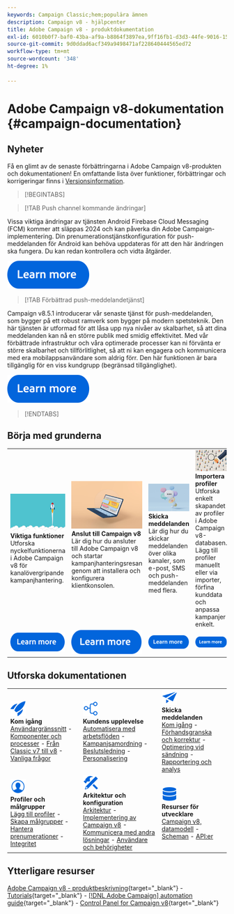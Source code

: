 ```yaml
---
keywords: Campaign Classic;hem;populära ämnen
description: Campaign v8 - hjälpcenter
title: Adobe Campaign v8 - produktdokumentation
exl-id: 6010b0f7-baf0-43ba-af9a-b8864f3897ea,9ff16fb1-d3d3-44fe-9016-15abffdbc74e
source-git-commit: 9d0ddad6acf349a9498471af228640444565ed72
workflow-type: tm+mt
source-wordcount: '348'
ht-degree: 1%

---
```


# Adobe Campaign v8-dokumentation {#campaign-documentation}

## Nyheter

Få en glimt av de senaste förbättringarna i Adobe Campaign v8-produkten och dokumentationen! En omfattande lista över funktioner, förbättringar och korrigeringar finns i [Versionsinformation](start/release-notes.md).

>[!BEGINTABS]

>[!TAB Push channel kommande ändringar]

Vissa viktiga ändringar av tjänsten Android Firebase Cloud Messaging (FCM) kommer att släppas 2024 och kan påverka din Adobe Campaign-implementering. Din prenumerationstjänstkonfiguration för push-meddelanden för Android kan behöva uppdateras för att den här ändringen ska fungera. Du kan redan kontrollera och vidta åtgärder.

[![image](assets/do-not-localize/learn-more-button.svg)](../technotes/upgrades/push-technote.md)

>[!TAB Förbättrad push-meddelandetjänst]

Campaign v8.5.1 introducerar vår senaste tjänst för push-meddelanden, som bygger på ett robust ramverk som bygger på modern spetsteknik. Den här tjänsten är utformad för att låsa upp nya nivåer av skalbarhet, så att dina meddelanden kan nå en större publik med smidig effektivitet. Med vår förbättrade infrastruktur och våra optimerade processer kan ni förvänta er större skalbarhet och tillförlitlighet, så att ni kan engagera och kommunicera med era mobilappsanvändare som aldrig förr. Den här funktionen är bara tillgänglig för en viss kundgrupp (begränsad tillgänglighet).

[![image](assets/do-not-localize/learn-more-button.svg)](send/push-data-collection.md)

>[!ENDTABS]

## Börja med grunderna

<table style="table-layout:fixed">
  <tr style="border: 0;">
    <td>
    <a href="start/whats-new.md"><img src="assets/do-not-localize/start-capabilities.png"></a>
    <div><strong>Viktiga funktioner</strong><br/>Utforska nyckelfunktionerna i Adobe Campaign v8 för kanalövergripande kampanjhantering.</div>
    </td>
    <td>
    <a href="start/connect.md"><img src="assets/do-not-localize/start-connect.jpeg"></a>
    <div><strong>Anslut till Campaign v8</strong><br/>Lär dig hur du ansluter till Adobe Campaign v8 och startar kampanjhanteringsresan genom att installera och konfigurera klientkonsolen.</div><br/>
    </td>
    <td>
    <a href="start/create-message.md"><img src="assets/do-not-localize/start-send.jpeg"></a>
    <div><strong>Skicka meddelanden</strong><br/>Lär dig hur du skickar meddelanden över olika kanaler, som e-post, SMS och push-meddelanden med flera.
    </div></td>
    <td>
    <a href="audiences/create-profiles.md"><img src="assets/do-not-localize/start-profiles.png"></a>
    <div><strong>Importera profiler</strong><br/>Utforska enkelt skapandet av profiler i Adobe Campaign v8-databasen. Lägg till profiler manuellt eller via importer, förfina kunddata och anpassa kampanjer enkelt.</div>
    </td>
  </tr>
  <tr style="border: 0;">
    <td align="center"><a href="start/whats-new.md"><img src="assets/do-not-localize/learn-more-button.svg"></a></td>
    <td align="center"><a href="start/connect.md"><img src="assets/do-not-localize/learn-more-button.svg"></a></td>
    <td align="center"><a href="start/create-message.md"><img src="assets/do-not-localize/learn-more-button.svg"></a></td>
    <td align="center"><a href="audiences/create-profiles.md"><img src="assets/do-not-localize/learn-more-button.svg"></a></td>
    </tr>
</table>

## Utforska dokumentationen

<table style="table-layout:auto">
  <tr style="border: 0;">
    <td>
      <img src="assets/do-not-localize/icon-start.svg" width="35px">
    <br/>
      <strong>Kom igång</strong><br/><a href="start/campaign-ui.md">Användargränssnitt</a> - <a href="start/ac-components.md">Komponenter och processer</a> - <a href="start/v7-to-v8.md">Från Classic v7 till v8</a> - <a href="start/campaign-faq.md">Vanliga frågor</a>
    </td>
    <td>
      <img src="assets/do-not-localize/icon-experience.svg" width="35px">
    <br/>
      <strong>Kundens upplevelse</strong><br/><a href="../automation/workflow/about-workflows.md" target="_blank">Automatisera med arbetsflöden</a> - <a href="../automation/campaigns/set-up-campaigns.md" target="_blank">Kampanjsamordning</a> - <a href="interaction/interaction.md">Beslutsledning</a> - <a href="send/personalize.md">Personalisering</a>
    </td>
    <td>
      <img src="assets/do-not-localize/icon-send.svg" width="35px">
    <br/>
      <strong>Skicka meddelanden</strong><br/><a href="start/create-message.md">Kom igång</a> - <a href="send/preview-and-proof.md">Förhandsgranska och korrektur</a> - <a href="send/predictive.md">Optimering vid sändning</a> - <a href="reporting/gs-reporting.md">Rapportering och analys</a>
    </td>
  </tr>
  <tr style="border: 0;">
    <td>
      <img src="assets/do-not-localize/icon_profile-audience.svg" width="35px">
    <br/>
      <strong>Profiler och målgrupper</strong><br/><a href="audiences/create-profiles.md">Lägg till profiler</a> - <a href="audiences/create-audiences.md">Skapa målgrupper</a> - <a href="start/subscriptions.md">Hantera prenumerationer</a> - <a href="start/privacy.md">Integritet</a>
    </td>
    <td>
      <img src="assets/do-not-localize/icon-configure.svg" width="35px">
    <br/>
      <strong>Arkitektur och konfiguration</strong><br/><a href="architecture/architecture.md">Arkitektur</a> - <a href="start/implement.md">Implementering av Campaign v8</a> - <a href="connect/integration.md">Kommunicera med andra lösningar</a> - <a href="start/gs-permissions.md">Användare och behörigheter</a>
    </td>
    <td>
      <img src="assets/do-not-localize/icon-dev.svg" width="35px">
    <br/>
      <strong>Resurser för utvecklare</strong><br/><a href="dev/datamodel.md">Campaign v8, datamodell</a> - <a href="dev/schemas.md">Scheman</a> - <a href="dev/api.md">API:er</a>
    </td>
  </tr>
</table>

## Ytterligare resurser

[Adobe Campaign v8 - produktbeskrivning](https://helpx.adobe.com/legal/product-descriptions/adobe-campaign-managed-cloud-services.html){target="_blank"} - [Tutorials](https://experienceleague.adobe.com/docs/campaign-learn/tutorials/overview.html){target="_blank"} - [[!DNL Adobe Campaign] automation guide](https://experienceleague.adobe.com/docs/campaign/automation/home.html){target="_blank"} - [Control Panel for Campaign v8](https://experienceleague.adobe.com/docs/control-panel/using/discover-control-panel/key-features.html){target="_blank"}

